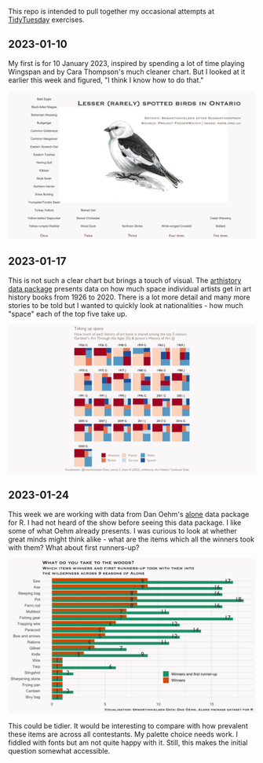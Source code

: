 This repo is intended to pull together my occasional attempts at [TidyTuesday](https://github.com/rfordatascience/tidytuesday) exercises.

## 2023-01-10

My first is for 10 January 2023, inspired by spending a lot of time playing Wingspan and by Cara Thompson's much cleaner chart. But I looked at it earlier this week and figured, "I think I know how to do that."

![Text chart showing birds seen in Ontario five times or fewer](plots/202301_birds.png)

## 2023-01-17

This is not such a clear chart but brings a touch of visual. The [arthistory data package](https://saralemus7.github.io/arthistory/) presents data on how much space individual artists get in art history books from 1926 to 2020. There is a lot more detail and many more stories to be told but I wanted to quickly look at nationalities - how much "space" each of the top five take up.

![Treemaps showing distribution of artists nationality in art history textbooks between 1926 and 2020](plots/202302_artists.png)

## 2023-01-24

This week we are working with data from Dan Oehm's [alone](https://github.com/doehm/alone) data package for R. I had not heard of the show before seeing this data package. I like some of what Oehm already presents. I was curious to look at whether great minds might think alike - what are the items which all the winners took with them? What about first runners-up?

![Horizontal bar chart showing loadouts of winners and first runners-up acros 9 seasons of Alone](plots/202303_alone.png)

This could be tidier. It would be interesting to compare with how prevalent these items are across all contestants. My palette choice needs work. I fiddled with fonts but am not quite happy with it. Still, this makes the initial question somewhat accessible.

